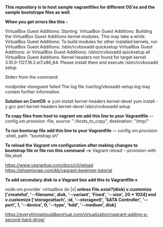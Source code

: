 **This repository is to host sample vagrantfiles for different OS'es and the sample bootstrape files as well.**

**When you get errors like this -**

VirtualBox Guest Additions: Starting.
VirtualBox Guest Additions: Building the VirtualBox Guest Additions kernel
modules.  This may take a while.
VirtualBox Guest Additions: To build modules for other installed kernels, run
VirtualBox Guest Additions:   /sbin/rcvboxadd quicksetup <version>
VirtualBox Guest Additions: or
VirtualBox Guest Additions:   /sbin/rcvboxadd quicksetup all
VirtualBox Guest Additions: Kernel headers not found for target kernel
3.10.0-1127.18.2.el7.x86_64. Please install them and execute
  /sbin/rcvboxadd setup


Stderr from the command:

modprobe vboxguest failed
The log file /var/log/vboxadd-setup.log may contain further information.

**Solution on CentOS ->**
yum install kernel-headers kernel-devel
yum install -y gcc perl kernel-headers kernel-devel
/sbin/rcvboxadd setup



**To copy files from host to vagrant vm add this line to your Vagrantfile --**
config.vm.provision :file, source: "./hosts_to_copy", destination: "/tmp/"

**To run bootsrap file add this line to your Vagrantfile --**
config.vm.provision :shell, path: "bootstrap.sh"


**To reload the Vagrant vm configuration after making changes to bootstrap file or file run this command -->**
Vagrant reload --provision-with file,shell

https://www.vagrantup.com/docs/cli/reload
https://phoenixnap.com/kb/vagrant-beginner-tutorial

**To add secondary disk to a Vagrant box add this to Vagrantfile->**

node.vm.provider :virtualbox do |v|
         **unless File.exist?(disk)
            v.customize ['createhd', '--filename', disk, '--variant', 'Fixed', '--size', 20 * 1024]
         end**
         **v.customize ['storageattach', :id,  '--storagectl', 'SATA Controller', '--port', 1, '--device', 0, '--type', 'hdd', '--medium', disk]**

https://everythingshouldbevirtual.com/virtualization/vagrant-adding-a-second-hard-drive/

